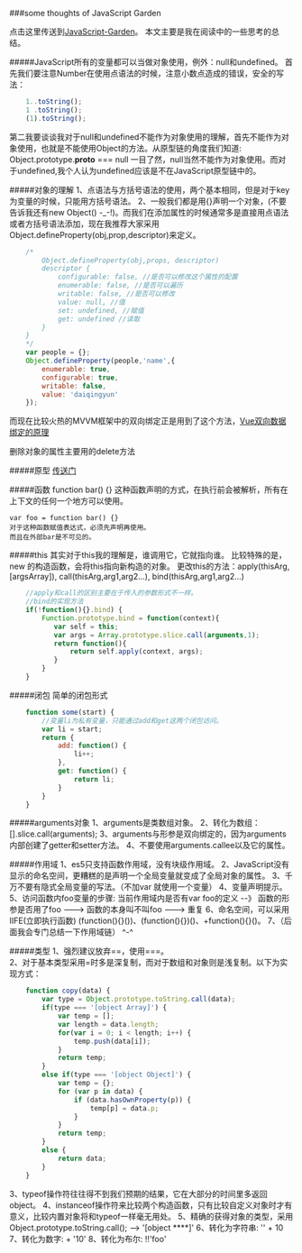 ###some thoughts of JavaScript Garden

  点击这里传送到[JavaScript-Garden](http://bonsaiden.github.io/JavaScript-Garden/zh/)。
  本文主要是我在阅读中的一些思考的总结。

#####JavaScript所有的变量都可以当做对象使用，例外：null和undefined。
  首先我们要注意Number在使用点语法的时候，注意小数点造成的错误，安全的写法：
```js
    1..toString();
    1 .toString();
    (1).toString();
```
  第二我要谈谈我对于null和undefined不能作为对象使用的理解，首先不能作为对象使用，也就是不能使用Object的方法。从原型链的角度我们知道:
    Object.prototype.__proto__ === null
  一目了然，null当然不能作为对象使用。而对于undefined,我个人认为undefined应该是不在JavaScript原型链中的。

#####对象的理解
  1、点语法与方括号语法的使用，两个基本相同，但是对于key为变量的时候，只能用方括号语法。
  2、一般我们都是用{}声明一个对象，(不要告诉我还有new Object() -_-!)。而我们在添加属性的时候通常多是直接用点语法或者方括号语法添加，现在我推荐大家采用Object.defineProperty(obj,prop,descriptor)来定义。

```js
    /*
        Object.defineProperty(obj,props, descriptor)
        descriptor {
            configurable: false, //是否可以修改这个属性的配置
            enumerable: false, //是否可以遍历
            writable: false, //是否可以修改
            value: null, //值
            set: undefined, //赋值
            get: undefined //读取
        }
    }
    */
    var people = {};
    Object.defineProperty(people,'name',{
        enumerable: true,
        configurable: true,
        writable: false,
        value: 'daiqingyun'
    });
```    
  而现在比较火热的MVVM框架中的双向绑定正是用到了这个方法，[Vue双向数据绑定的原理](https://segmentfault.com/a/1190000006599500)

  删除对象的属性主要用的delete方法

#####原型 [传送门](https://github.com/15751165579/ThinkInCoding/blob/master/%E5%8E%9F%E5%88%9B/JavaScript%E4%B8%AD%E7%9A%84%E5%8E%9F%E5%9E%8B%E9%93%BE.md)

#####函数
    function bar() {}
    这种函数声明的方式，在执行前会被解析，所有在上下文的任何一个地方可以使用。

    var foo = function bar() {}
    对于这种函数赋值表达式，必须先声明再使用。
    而且在外部bar是不可见的。

#####this
  其实对于this我的理解是，谁调用它，它就指向谁。
  比较特殊的是，new 的构造函数，会将this指向新构造的对象。
  更改this的方法：apply(thisArg,[argsArray]), call(thisArg,arg1,arg2...), bind(thisArg,arg1,arg2...)
```js
    //apply和call的区别主要在于传入的参数形式不一样。
    //bind的实现方法
    if(!function(){}.bind) {
        Function.prototype.bind = function(context){
           var self = this;
           var args = Array.prototype.slice.call(arguments,1);
           return function(){
               return self.apply(context, args);
           }
        }
    }
```  

#####闭包
  简单的闭包形式
```js
    function some(start) {
        //变量li为私有变量，只能通过add和get这两个闭包访问。
        var li = start;
        return {
            add: function() {
                li++;
            },
            get: function() {
                return li;
            }
        }
    }
```

#####arguments对象
  1、arguments是类数组对象。
  2、转化为数组：[].slice.call(arguments);
  3、arguments与形参是双向绑定的，因为arguments内部创建了getter和setter方法。
  4、不要使用arguments.callee以及它的属性。

#####作用域
  1、es5只支持函数作用域，没有块级作用域。
  2、JavaScript没有显示的命名空间，更糟糕的是声明一个全局变量就变成了全局对象的属性。
  3、千万不要有隐式全局变量的写法。（不加var 就使用一个变量）
  4、变量声明提示。
  5、访问函数内foo变量的步骤: 当前作用域内是否有var foo的定义 --》 函数的形参是否用了foo ---> 函数的本身叫不叫foo ---> 重复
  6、命名空间，可以采用IIFE(立即执行函数) (function(){}())、(function(){})()、+function(){}()。
  7、（后面我会专门总结一下作用域链） ^-^

#####类型
  1、强烈建议放弃==，使用===。       
  2、对于基本类型采用=时多是深复制，而对于数组和对象则是浅复制。以下为实现方式：
```js
    function copy(data) {
        var type = Object.prototype.toString.call(data);
        if(type === '[object Array]') {
            var temp = [];
            var length = data.length;
            for(var i = 0; i < length; i++) {
                temp.push(data[i]);
            }
            return temp;
        }
        else if(type === '[object Object]') {
            var temp = {};
            for (var p in data) {
                if (data.hasOwnProperty(p)) {
                    temp[p] = data.p;
                }
            }
            return temp;
        }
        else {
            return data;
        }
    }
```  
  3、typeof操作符往往得不到我们预期的结果，它在大部分的时间里多返回object。
  4、instanceof操作符来比较两个构造函数，只有比较自定义对象时才有意义，比较内置对象将和typeof一样毫无用处。
  5、精确的获得对象的类型，采用 Object.prototype.toString.call(); --> '[object ****]'
  6、转化为字符串: '' + 10
  7、转化为数字: + '10'
  8、转化为布尔: !!'foo'
